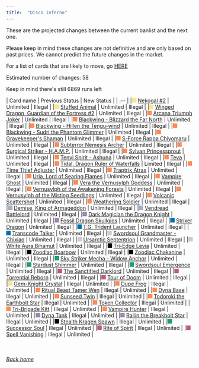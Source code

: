 ```yaml
---
title:  "Disco Inferno"
---
```


These are the projected changes between the current banlist and the next one.

Please keep in mind these changes are not definitive and are only based on past prices. We cannot predict the future changes in the market.

For a list of cards that are likely to move, go [HERE](closeprices)

Estimated number of changes: 58

Keep in mind there's still 6869 runs left

| Card name | Previous Status | New Status |
| :-- |
|<img src="assets/vanilla.png" alt="Normal Monster" width="12" height="12"/> [Nekogal #2](https://db.ygoprodeck.com/card/?search=Nekogal%20#2) | Unlimited | Illegal |
|<img src="assets/vanilla.png" alt="Normal Monster" width="12" height="12"/> [Stuffed Animal](https://db.ygoprodeck.com/card/?search=Stuffed%20Animal) | Unlimited | Illegal |
|<img src="assets/vanilla.png" alt="Normal Monster" width="12" height="12"/> [Winged Dragon, Guardian of the Fortress #2](https://db.ygoprodeck.com/card/?search=Winged%20Dragon,%20Guardian%20of%20the%20Fortress%20#2) | Unlimited | Illegal |
|<img src="assets/effect.png" alt="Effect Monster" width="12" height="12"/> [Arcana Triumph Joker](https://db.ygoprodeck.com/card/?search=Arcana%20Triumph%20Joker) | Unlimited | Illegal |
|<img src="assets/effect.png" alt="Effect Monster" width="12" height="12"/> [Blackwing - Blizzard the Far North](https://db.ygoprodeck.com/card/?search=Blackwing%20-%20Blizzard%20the%20Far%20North) | Unlimited | Illegal |
|<img src="assets/effect.png" alt="Effect Monster" width="12" height="12"/> [Blackwing - Hillen the Tengu-wind](https://db.ygoprodeck.com/card/?search=Blackwing%20-%20Hillen%20the%20Tengu-wind) | Unlimited | Illegal |
|<img src="assets/effect.png" alt="Effect Monster" width="12" height="12"/> [Blackwing - Sudri the Phantom Glimmer](https://db.ygoprodeck.com/card/?search=Blackwing%20-%20Sudri%20the%20Phantom%20Glimmer) | Unlimited | Illegal |
|<img src="assets/effect.png" alt="Effect Monster" width="12" height="12"/> [Gravekeeper's Shaman](https://db.ygoprodeck.com/card/?search=Gravekeeper's%20Shaman) | Unlimited | Illegal |
|<img src="assets/effect.png" alt="Effect Monster" width="12" height="12"/> [S-Force Rappa Chiyomaru](https://db.ygoprodeck.com/card/?search=S-Force%20Rappa%20Chiyomaru) | Unlimited | Illegal |
|<img src="assets/effect.png" alt="Effect Monster" width="12" height="12"/> [Subterror Nemesis Archer](https://db.ygoprodeck.com/card/?search=Subterror%20Nemesis%20Archer) | Unlimited | Illegal |
|<img src="assets/effect.png" alt="Effect Monster" width="12" height="12"/> [Surgical Striker - H.A.M.P.](https://db.ygoprodeck.com/card/?search=Surgical%20Striker%20-%20H.A.M.P.) | Unlimited | Illegal |
|<img src="assets/effect.png" alt="Effect Monster" width="12" height="12"/> [Sylvan Princessprout](https://db.ygoprodeck.com/card/?search=Sylvan%20Princessprout) | Unlimited | Illegal |
|<img src="assets/effect.png" alt="Effect Monster" width="12" height="12"/> [Tenyi Spirit - Ashuna](https://db.ygoprodeck.com/card/?search=Tenyi%20Spirit%20-%20Ashuna) | Unlimited | Illegal |
|<img src="assets/effect.png" alt="Effect Monster" width="12" height="12"/> [Teva](https://db.ygoprodeck.com/card/?search=Teva) | Unlimited | Illegal |
|<img src="assets/effect.png" alt="Effect Monster" width="12" height="12"/> [Tidal, Dragon Ruler of Waterfalls](https://db.ygoprodeck.com/card/?search=Tidal,%20Dragon%20Ruler%20of%20Waterfalls) | Limited | Illegal |
|<img src="assets/effect.png" alt="Effect Monster" width="12" height="12"/> [Time Thief Adjuster](https://db.ygoprodeck.com/card/?search=Time%20Thief%20Adjuster) | Unlimited | Illegal |
|<img src="assets/effect.png" alt="Effect Monster" width="12" height="12"/> [Traptrix Atrax](https://db.ygoprodeck.com/card/?search=Traptrix%20Atrax) | Unlimited | Illegal |
|<img src="assets/effect.png" alt="Effect Monster" width="12" height="12"/> [Uria, Lord of Searing Flames](https://db.ygoprodeck.com/card/?search=Uria,%20Lord%20of%20Searing%20Flames) | Unlimited | Illegal |
|<img src="assets/effect.png" alt="Effect Monster" width="12" height="12"/> [Vampire Ghost](https://db.ygoprodeck.com/card/?search=Vampire%20Ghost) | Unlimited | Illegal |
|<img src="assets/effect.png" alt="Effect Monster" width="12" height="12"/> [Vera the Vernusylph Goddess](https://db.ygoprodeck.com/card/?search=Vera%20the%20Vernusylph%20Goddess) | Unlimited | Illegal |
|<img src="assets/effect.png" alt="Effect Monster" width="12" height="12"/> [Vernusylph of the Awakening Forests](https://db.ygoprodeck.com/card/?search=Vernusylph%20of%20the%20Awakening%20Forests) | Unlimited | Illegal |
|<img src="assets/effect.png" alt="Effect Monster" width="12" height="12"/> [Vernusylph of the Misting Seedlings](https://db.ygoprodeck.com/card/?search=Vernusylph%20of%20the%20Misting%20Seedlings) | Unlimited | Illegal |
|<img src="assets/effect.png" alt="Effect Monster" width="12" height="12"/> [Volcanic Scattershot](https://db.ygoprodeck.com/card/?search=Volcanic%20Scattershot) | Unlimited | Illegal |
|<img src="assets/effect.png" alt="Effect Monster" width="12" height="12"/> [Weathering Soldier](https://db.ygoprodeck.com/card/?search=Weathering%20Soldier) | Unlimited | Illegal |
|<img src="assets/ritual.png" alt="Ritual Monster" width="12" height="12"/> [Demise, King of Armageddon](https://db.ygoprodeck.com/card/?search=Demise,%20King%20of%20Armageddon) | Unlimited | Illegal |
|<img src="assets/ritual.png" alt="Ritual Monster" width="12" height="12"/> [Vendread Battlelord](https://db.ygoprodeck.com/card/?search=Vendread%20Battlelord) | Unlimited | Illegal |
|<img src="assets/fusion.png" alt="XYZ Fusion" width="12" height="12"/> [Dark Magician the Dragon Knight](https://db.ygoprodeck.com/card/?search=Dark%20Magician%20the%20Dragon%20Knight) | Unlimited | Illegal |
|<img src="assets/fusion.png" alt="XYZ Fusion" width="12" height="12"/> [Fossil Dragon Skullgios](https://db.ygoprodeck.com/card/?search=Fossil%20Dragon%20Skullgios) | Unlimited | Illegal |
|<img src="assets/link.png" alt="Link Monster" width="12" height="12"/> [Striker Dragon](https://db.ygoprodeck.com/card/?search=Striker%20Dragon) | Unlimited | Illegal |
|<img src="assets/link.png" alt="Link Monster" width="12" height="12"/> [T.G. Trident Launcher](https://db.ygoprodeck.com/card/?search=T.G.%20Trident%20Launcher) | Unlimited | Illegal |
|<img src="assets/link.png" alt="Link Monster" width="12" height="12"/> [Transcode Talker](https://db.ygoprodeck.com/card/?search=Transcode%20Talker) | Unlimited | Illegal |
|<img src="assets/synchro.png" alt="Synchro Monster" width="12" height="12"/> [Swordsoul Grandmaster - Chixiao](https://db.ygoprodeck.com/card/?search=Swordsoul%20Grandmaster%20-%20Chixiao) | Unlimited | Illegal |
|<img src="assets/synchro.png" alt="Synchro Monster" width="12" height="12"/> [Ursarctic Septentrion](https://db.ygoprodeck.com/card/?search=Ursarctic%20Septentrion) | Unlimited | Illegal |
|<img src="assets/synchro.png" alt="Synchro Monster" width="12" height="12"/> [White Aura Bihamut](https://db.ygoprodeck.com/card/?search=White%20Aura%20Bihamut) | Unlimited | Illegal |
|<img src="assets/xyz.png" alt="XYZ Monster" width="12" height="12"/> [Tri-Edge Levia](https://db.ygoprodeck.com/card/?search=Tri-Edge%20Levia) | Unlimited | Illegal |
|<img src="assets/xyz.png" alt="XYZ Monster" width="12" height="12"/> [Zoodiac Boarbow](https://db.ygoprodeck.com/card/?search=Zoodiac%20Boarbow) | Unlimited | Illegal |
|<img src="assets/xyz.png" alt="XYZ Monster" width="12" height="12"/> [Zoodiac Chakanine](https://db.ygoprodeck.com/card/?search=Zoodiac%20Chakanine) | Unlimited | Illegal |
|<img src="assets/spell.png" alt="Spell" width="12" height="12"/> [Sky Striker Mecha - Widow Anchor](https://db.ygoprodeck.com/card/?search=Sky%20Striker%20Mecha%20-%20Widow%20Anchor) | Unlimited | Illegal |
|<img src="assets/spell.png" alt="Spell" width="12" height="12"/> [Stardust Shimmer](https://db.ygoprodeck.com/card/?search=Stardust%20Shimmer) | Unlimited | Illegal |
|<img src="assets/spell.png" alt="Spell" width="12" height="12"/> [Swordsoul Emergence](https://db.ygoprodeck.com/card/?search=Swordsoul%20Emergence) | Unlimited | Illegal |
|<img src="assets/trap.png" alt="Trap" width="12" height="12"/> [The Sanctified Darklord](https://db.ygoprodeck.com/card/?search=The%20Sanctified%20Darklord) | Unlimited | Illegal |
|<img src="assets/trap.png" alt="Trap" width="12" height="12"/> [Torrential Reborn](https://db.ygoprodeck.com/card/?search=Torrential%20Reborn) | Unlimited | Illegal |
|<img src="assets/trap.png" alt="Trap" width="12" height="12"/> [Tour of Doom](https://db.ygoprodeck.com/card/?search=Tour%20of%20Doom) | Unlimited | Illegal |
|<img src="assets/vanilla.png" alt="Normal Monster" width="12" height="12"/> [Gem-Knight Crystal](https://db.ygoprodeck.com/card/?search=Gem-Knight%20Crystal) | Illegal | Unlimited |
|<img src="assets/effect.png" alt="Effect Monster" width="12" height="12"/> [Dupe Frog](https://db.ygoprodeck.com/card/?search=Dupe%20Frog) | Illegal | Unlimited |
|<img src="assets/effect.png" alt="Effect Monster" width="12" height="12"/> [Ritual Beast Tamer Wen](https://db.ygoprodeck.com/card/?search=Ritual%20Beast%20Tamer%20Wen) | Illegal | Unlimited |
|<img src="assets/effect.png" alt="Effect Monster" width="12" height="12"/> [Dyna Base](https://db.ygoprodeck.com/card/?search=Dyna%20Base) | Illegal | Unlimited |
|<img src="assets/effect.png" alt="Effect Monster" width="12" height="12"/> [Sunseed Twin](https://db.ygoprodeck.com/card/?search=Sunseed%20Twin) | Illegal | Unlimited |
|<img src="assets/effect.png" alt="Effect Monster" width="12" height="12"/> [Todoroki the Earthbolt Star](https://db.ygoprodeck.com/card/?search=Todoroki%20the%20Earthbolt%20Star) | Illegal | Unlimited |
|<img src="assets/effect.png" alt="Effect Monster" width="12" height="12"/> [Token Collector](https://db.ygoprodeck.com/card/?search=Token%20Collector) | Illegal | Unlimited |
|<img src="assets/effect.png" alt="Effect Monster" width="12" height="12"/> [Tri-Brigade Kitt](https://db.ygoprodeck.com/card/?search=Tri-Brigade%20Kitt) | Illegal | Unlimited |
|<img src="assets/effect.png" alt="Effect Monster" width="12" height="12"/> [Vampire Hunter](https://db.ygoprodeck.com/card/?search=Vampire%20Hunter) | Illegal | Unlimited |
|<img src="assets/fusion.png" alt="XYZ Fusion" width="12" height="12"/> [Dyna Tank](https://db.ygoprodeck.com/card/?search=Dyna%20Tank) | Illegal | Unlimited |
|<img src="assets/fusion.png" alt="XYZ Fusion" width="12" height="12"/> [Raijin the Breakbolt Star](https://db.ygoprodeck.com/card/?search=Raijin%20the%20Breakbolt%20Star) | Illegal | Unlimited |
|<img src="assets/xyz.png" alt="XYZ Monster" width="12" height="12"/> [Stealth Kragen Spawn](https://db.ygoprodeck.com/card/?search=Stealth%20Kragen%20Spawn) | Illegal | Unlimited |
|<img src="assets/spell.png" alt="Spell" width="12" height="12"/> [Successor Soul](https://db.ygoprodeck.com/card/?search=Successor%20Soul) | Illegal | Unlimited |
|<img src="assets/trap.png" alt="Trap" width="12" height="12"/> [Rite of Spirit](https://db.ygoprodeck.com/card/?search=Rite%20of%20Spirit) | Illegal | Unlimited |
|<img src="assets/trap.png" alt="Trap" width="12" height="12"/> [Spell Vanishing](https://db.ygoprodeck.com/card/?search=Spell%20Vanishing) | Illegal | Unlimited |

<br>

###### [Back home](index)